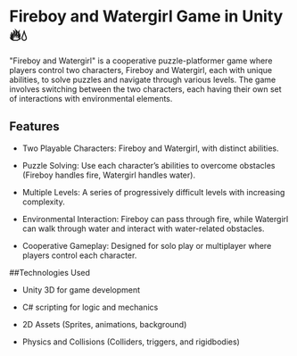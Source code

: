 # Fireboy and Watergirl Game in Unity 🔥💧

"Fireboy and Watergirl" is a cooperative puzzle-platformer game where players control two characters, Fireboy and Watergirl, each with unique abilities, to solve puzzles and navigate through various levels. The game involves switching between the two characters, each having their own set of interactions with environmental elements.

## Features
- Two Playable Characters: Fireboy and Watergirl, with distinct abilities.

- Puzzle Solving: Use each character’s abilities to overcome obstacles (Fireboy handles fire, Watergirl handles water).

- Multiple Levels: A series of progressively difficult levels with increasing complexity.

- Environmental Interaction: Fireboy can pass through fire, while Watergirl can walk through water and interact with water-related obstacles.

- Cooperative Gameplay: Designed for solo play or multiplayer where players control each character.

##Technologies Used
- Unity 3D for game development

- C# scripting for logic and mechanics

- 2D Assets (Sprites, animations, background)

- Physics and Collisions (Colliders, triggers, and rigidbodies)
